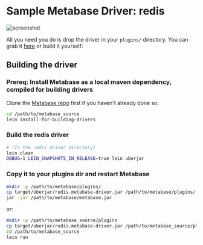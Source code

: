 # Sample Metabase Driver: redis

![screenshot](screenshots/redis-driver.png)

All you need you do is drop the driver in your `plugins/` directory. You can grab it [here](https://github.com/metabase/redis-driver/releases/download/1.0.0/redis.metabase-driver.jar) or build it yourself:

## Building the driver

### Prereq: Install Metabase as a local maven dependency, compiled for building drivers

Clone the [Metabase repo](https://github.com/metabase/metabase) first if you haven't already done so.

```bash
cd /path/to/metabase_source
lein install-for-building-drivers
```

### Build the redis driver

```bash
# (In the redis driver directory)
lein clean
DEBUG=1 LEIN_SNAPSHOTS_IN_RELEASE=true lein uberjar
```

### Copy it to your plugins dir and restart Metabase

```bash
mkdir -p /path/to/metabase/plugins/
cp target/uberjar/redis.metabase-driver.jar /path/to/metabase/plugins/
jar -jar /path/to/metabase/metabase.jar
```

_or:_

```bash
mkdir -p /path/to/metabase_source/plugins
cp target/uberjar/redis.metabase-driver.jar /path/to/metabase_source/plugins/
cd /path/to/metabase_source
lein run
```
